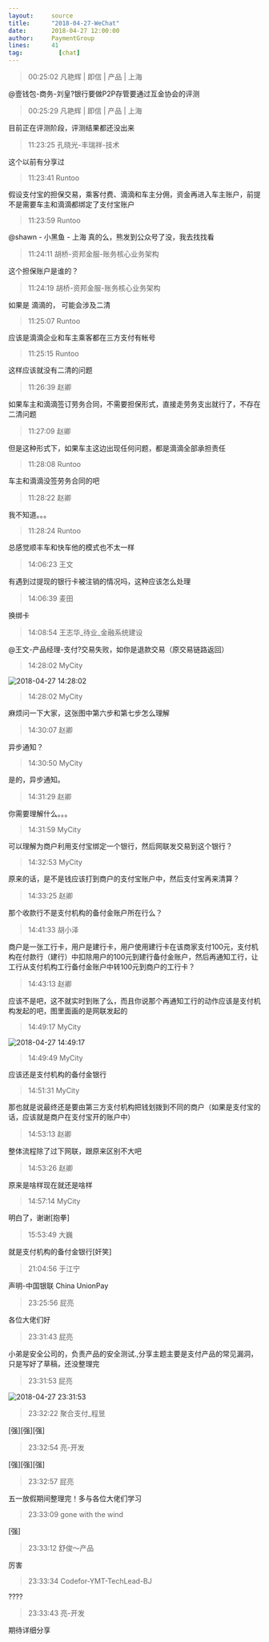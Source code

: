 ```yaml
---
layout:     source 
title:      "2018-04-27-WeChat"
date:       2018-04-27 12:00:00
author:     PaymentGroup
lines:      41 
tag:		  [chat]
---
```

> 00:25:02  凡艳辉 | 即信 | 产品 | 上海  
   
@壹钱包-商务-刘皇?银行要做P2P存管要通过互金协会的评测  
   
> 00:25:29  凡艳辉 | 即信 | 产品 | 上海  
   
目前正在评测阶段，评测结果都还没出来  
   
> 11:23:25  孔晓光-丰瑞祥-技术  
   
这个以前有分享过  
   
> 11:23:41  Runtoo  
   
假设支付宝的担保交易，乘客付费、滴滴和车主分佣，资金再进入车主账户，前提不是需要车主和滴滴都绑定了支付宝账户  
   
> 11:23:59  Runtoo  
   
@shawn - 小黑鱼 - 上海 真的么，熊发到公众号了没，我去找找看  
   
> 11:24:11  胡桥-资邦金服-账务核心业务架构  
   
这个担保账户是谁的？  
   
> 11:24:19  胡桥-资邦金服-账务核心业务架构  
   
如果是 滴滴的， 可能会涉及二清  
   
> 11:25:07  Runtoo  
   
应该是滴滴企业和车主乘客都在三方支付有帐号  
   
> 11:25:15  Runtoo  
   
这样应该就没有二清的问题  
   
> 11:26:39  赵卿  
   
如果车主和滴滴签订劳务合同，不需要担保形式，直接走劳务支出就行了，不存在二清问题  
   
> 11:27:09  赵卿  
   
但是这种形式下，如果车主这边出现任何问题，都是滴滴全部承担责任  
   
> 11:28:08  Runtoo  
   
车主和滴滴没签劳务合同的吧  
   
> 11:28:22  赵卿  
   
我不知道。。。  
   
> 11:28:24  Runtoo  
   
总感觉顺丰车和快车他的模式也不太一样  
   
> 14:06:23  王文  
   
有遇到过提现的银行卡被注销的情况吗，这种应该怎么处理  
   
> 14:06:39  麦田  
   
换绑卡  
   
> 14:08:54  王志华_待业_金融系统建设  
   
@王文-产品经理-支付?交易失败，如你是退款交易（原交易链路返回）  
   
> 14:28:02  MyCity  
   
![2018-04-27 14:28:02](http://static.cocolian.org/img/20180427_142802.png) 
   
> 14:28:02  MyCity  
   
麻烦问一下大家，这张图中第六步和第七步怎么理解  
   
> 14:30:07  赵卿  
   
异步通知？  
   
> 14:30:50  MyCity  
   
是的，异步通知。  
   
> 14:31:29  赵卿  
   
你需要理解什么。。。  
   
> 14:31:59  MyCity  
   
可以理解为商户利用支付宝绑定一个银行，然后网联发交易到这个银行？  
   
> 14:32:53  MyCity  
   
原来的话，是不是钱应该打到商户的支付宝账户中，然后支付宝再来清算？  
   
> 14:33:25  赵卿  
   
那个收款行不是支付机构的备付金账户所在行么？  
   
> 14:41:33  胡小泽  
   
商户是一张工行卡，用户是建行卡，用户使用建行卡在该商家支付100元，支付机构在付款行（建行）中扣除用户的100元到建行备付金账户，然后再通知工行，让工行从支付机构工行备付金账户中转100元到商户的工行卡？  
   
> 14:43:13  赵卿  
   
应该不是吧，这不就实时到账了么，而且你说那个再通知工行的动作应该是支付机构发起的吧，图里面画的是网联发起的  
   
> 14:49:17  MyCity  
   
![2018-04-27 14:49:17](http://static.cocolian.org/img/20180427_144917.png) 
   
> 14:49:49  MyCity  
   
应该还是支付机构的备付金银行  
   
> 14:51:31  MyCity  
   
那也就是说最终还是要由第三方支付机构把钱划拨到不同的商户（如果是支付宝的话，应该就是商户在支付宝开的账户中）  
   
> 14:53:13  赵卿  
   
整体流程除了过下网联，跟原来区别不大吧  
   
> 14:53:26  赵卿  
   
原来是啥样现在就还是啥样  
   
> 14:57:14  MyCity  
   
明白了，谢谢[抱拳]  
   
> 15:53:49  大巍  
   
就是支付机构的备付金银行[奸笑]  
   
> 21:04:56  于江宁  
   
声明-中国银联 China UnionPay  
   
> 23:25:56  屁亮  
   
各位大佬们好  
   
> 23:31:43  屁亮  
   
小弟是安全公司的，负责产品的安全测试.,分享主题主要是支付产品的常见漏洞，只是写好了草稿，还没整理完  
   
> 23:31:53  屁亮  
   
![2018-04-27 23:31:53](http://static.cocolian.org/img/20180427_233153.png) 
   
> 23:32:22  聚合支付_程昱  
   
[强][强][强]  
   
> 23:32:54  亮-开发  
   
[强][强][强]  
   
> 23:32:57  屁亮  
   
五一放假期间整理完！多与各位大佬们学习  
   
> 23:33:09  gone with the wind  
   
[强]  
   
> 23:33:12  舒俊～产品  
   
厉害  
   
> 23:33:34  Codefor-YMT-TechLead-BJ  
   
????  
   
> 23:33:43  亮-开发  
   
期待详细分享  
   
